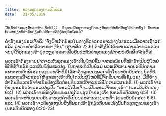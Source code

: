 ```yaml
---
title:  ຄວາມສຸກຂອງການເປັນພໍ່ແມ່
date:   21/05/2019
---
```


`ໃຫ້ເຮົາອ່ານເພງສັນລະເສີນ ບົດທີ127. ຂໍ້ຄວາມພື້ນຖານຂອງບົດເພງສັນລະເສີນບົດສັ້ນໆນີ້ແມ່ນຫຍັງ? ມັນສອນກົດລະບຽບທີ່ສໍາຄັນກ່ຽວກັບວິທີການໃຊ້ຊີວິດຢູ່ອັນໃດແດ່?`

ຄໍາສັ່ງຂອງພຣະເຈົ້າຄື: “ຈົ່ງຝືກເດັກນ້ອຍໃນທາງທີ່ລາວຄວນຈະຍ່າງໄປ ແລະເມື່ອລາວເຖົ້າແກ່ແລ້ວ ລາວຈະບໍ່ຫວິດຈາກທາງນັ້ນ.” (ສຸພາສິດ 22:6) ຄໍາສັ່ງນີ້ບໍ່ໄດ້ໝາຍຄວາມວ່າພໍ່ແມ່ຄວນຈະຢູ່ໃກ້ລູກຂອງເຂົາຢູ່ຕະຫຼອດເວລາເພື່ອຮັບປະກັນວ່າລູກຂອງເຂົາຈະບໍ່ເຮັດຜິດຈັກເທື່ອ! 

ພວກເຮົາຕ້ອງການຢາກຈະເຫັນລູກຂອງເຮົາເຕີບໃຫຍ່ຂຶ້ນ ຈາກແອນ້ອຍທີ່ໜ້າຮັກເປັນຜູ້ໃຫຍ່ທີ່ດີທີ່ຮູ້ຈັກຮັກ ແລະຮັບໃຊ້ພຣະເຢຊູ. ໃນຖານະທີ່ເປັນພໍ່ແມ່ ພວກເຮົາສາມາດປະຕິບັດຕາມແຜນການອັນພິເສດຂອງພຣະເຈົ້າທີ່ມີໄວ້ສໍາລັບລູກຂອງພວກເຮົາໃນພະບັດຍັນສອງ ບົດທີ6. ແຜນການນີ້ຈະຊ່ວຍໃຫ້ລູກຂອງເຮົາເຕີບໂຕເປັນຜູ້ໃຫຍ່ທີ່ມີຈິດວິນຍານທີ່ເຂັ້ມແຂງ. ມີສີ່ຢ່າງສໍາຄັນທີ່ພວກເຮົາຈໍາເປັນຕ້ອງເຮັດກ່ອນທີ່ພວກເຮົາຈະປະຕິບັດຕາມແຜນກໍຄື: (1) ພວກເຮົາຈະຕ້ອງຍອມຮັບວ່າພຣະເຢຊູເປັນ “ພຣະຜູ້ເປັນເຈົ້າ...ເປັນພຣະເຈົ້າຂອງເຮົາ” (ພຣະບັນຍັດສອງ 6:4). (2) ພວກເຮົາຈະຕ້ອງຮັກພຣະເຢຊູດ້ວຍສຸດໃຈຂອງເຮົາ (ພຣະບັນຍັດສອງ 6:5). (3) ພວກເຮົາຈະຕ້ອງຍອມຮັບວ່າພຣະຄໍາພີເປັນພຣະຄໍາຂອງພຣະເຈົ້າ (ພຣະບັນຍັດສອງ 6:6) ແລະ (4) ພວກເຮົາຈະຕ້ອງແບ່ງປັນສິ່ງທີ່ພວກເຮົາຮູ້ກ່ຽວກັບພຣະອົງນັ້ນກັບລູກຫຼານຂອງເຮົາ (ພຣະບັນຍັດສອງ 6:20-23).